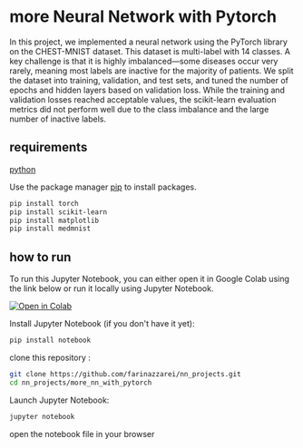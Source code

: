 # more Neural Network with Pytorch

In this project, we implemented a neural network using the PyTorch library on the CHEST-MNIST dataset. This dataset is
multi-label with 14 classes. A key challenge is that it is highly imbalanced—some diseases occur very rarely, meaning
most labels are inactive for the majority of patients. We split the dataset into training, validation, and test sets,
and tuned the number of epochs and hidden layers based on validation loss. While the training and validation losses
reached acceptable values, the scikit-learn evaluation metrics did not perform well due to the class imbalance and the
large number of inactive labels.


## requirements
[python](https://www.python.org/downloads/)

Use the package manager [pip](https://pip.pypa.io/en/stable/) to install packages.

```bash
pip install torch
pip install scikit-learn
pip install matplotlib
pip install medmnist
```

## how to run
To run this Jupyter Notebook, you can either open it in Google Colab using the link below or run it locally using Jupyter Notebook.

[![Open in Colab](https://colab.research.google.com/assets/colab-badge.svg)](https://colab.research.google.com/github/farinazzarei/nn_projects/blob/main/nn_with_pytorch/nn_with_torch.ipynb)

Install Jupyter Notebook (if you don't have it yet):

```bash
pip install notebook
```
clone this repository :
```bash
git clone https://github.com/farinazzarei/nn_projects.git
cd nn_projects/more_nn_with_pytorch
```
Launch Jupyter Notebook:
```bash
jupyter notebook
```
open the notebook file in your browser 
